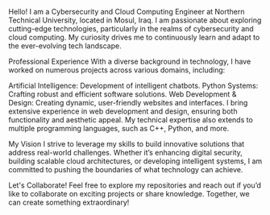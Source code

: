Hello! I am a Cybersecurity and Cloud Computing Engineer at Northern Technical University, located in Mosul, Iraq. I am passionate about exploring cutting-edge technologies, particularly in the realms of cybersecurity and cloud computing. My curiosity drives me to continuously learn and adapt to the ever-evolving tech landscape.

Professional Experience
With a diverse background in technology, I have worked on numerous projects across various domains, including:

Artificial Intelligence: Development of intelligent chatbots.
Python Systems: Crafting robust and efficient software solutions.
Web Development & Design: Creating dynamic, user-friendly websites and interfaces.
I bring extensive experience in web development and design, ensuring both functionality and aesthetic appeal. My technical expertise also extends to multiple programming languages, such as C++, Python, and more.

My Vision
I strive to leverage my skills to build innovative solutions that address real-world challenges. Whether it’s enhancing digital security, building scalable cloud architectures, or developing intelligent systems, I am committed to pushing the boundaries of what technology can achieve.

Let's Collaborate!
Feel free to explore my repositories and reach out if you’d like to collaborate on exciting projects or share knowledge. Together, we can create something extraordinary!
